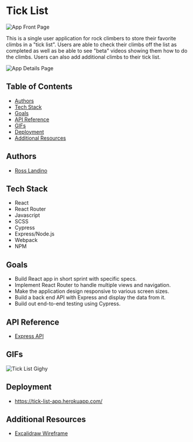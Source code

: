 # Tick List

![App Front Page](https://github.com/mrlandino/tick-list/blob/main/public/Main%20Page.png)

This is a single user application for rock climbers to store their favorite climbs in a "tick list". Users are able to check their climbs off the list as completed as well as be able to see "beta" videos showing them how to do the climbs. Users can also add additional climbs to their tick list. 

![App Details Page](https://github.com/mrlandino/tick-list/blob/main/public/Climb%20Details.png)
## Table of Contents

- [Authors](#authors)
- [Tech Stack](#tech-stack)
- [Goals](#goals)
- [API Reference](#api-reference)
- [GIFs](#gifs)
- [Deployment](#deployment)
- [Additional Resources](#additional-resources)

## Authors

- [Ross Landino](https://www.github.com/mrlandino)


## Tech Stack
  - React
  - React Router
  - Javascript
  - SCSS
  - Cypress
  - Express/Node.js
  - Webpack
  - NPM

## Goals
- Build React app in short sprint with specific specs.
- Implement React Router to handle multiple views and navigation.
- Make the application design responsive to various screen sizes.
- Build a back end API with Express and display the data from it.
- Build out end-to-end testing using Cypress.

## API Reference

- [Express API](https://github.com/mrlandino/tick-list-api/blob/main/README.md)

## GIFs

![Tick List Gighy](https://user-images.githubusercontent.com/92144256/173274876-18306a52-7f28-43c6-9475-dbd0e3b06351.gif)



## Deployment

- https://tick-list-app.herokuapp.com/

## Additional Resources

- [Excalidraw Wireframe](https://excalidraw.com/#json=7W6mfWCaMNm8eqKHxGuv6,cQg8dZMIgUG1NGp4rMvAJQ)
